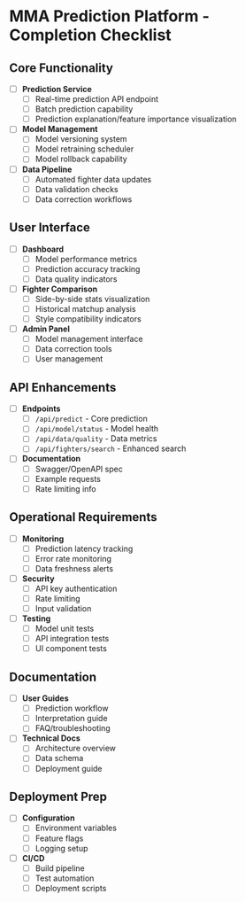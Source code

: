 # MMA Prediction Platform - Completion Checklist

## Core Functionality
- [ ] **Prediction Service**
  - [ ] Real-time prediction API endpoint
  - [ ] Batch prediction capability
  - [ ] Prediction explanation/feature importance visualization

- [ ] **Model Management**
  - [ ] Model versioning system
  - [ ] Model retraining scheduler
  - [ ] Model rollback capability

- [ ] **Data Pipeline**
  - [ ] Automated fighter data updates
  - [ ] Data validation checks
  - [ ] Data correction workflows

## User Interface
- [ ] **Dashboard**
  - [ ] Model performance metrics
  - [ ] Prediction accuracy tracking
  - [ ] Data quality indicators

- [ ] **Fighter Comparison**
  - [ ] Side-by-side stats visualization
  - [ ] Historical matchup analysis
  - [ ] Style compatibility indicators

- [ ] **Admin Panel**
  - [ ] Model management interface
  - [ ] Data correction tools
  - [ ] User management

## API Enhancements
- [ ] **Endpoints**
  - [ ] `/api/predict` - Core prediction
  - [ ] `/api/model/status` - Model health
  - [ ] `/api/data/quality` - Data metrics
  - [ ] `/api/fighters/search` - Enhanced search

- [ ] **Documentation**
  - [ ] Swagger/OpenAPI spec
  - [ ] Example requests
  - [ ] Rate limiting info

## Operational Requirements
- [ ] **Monitoring**
  - [ ] Prediction latency tracking
  - [ ] Error rate monitoring
  - [ ] Data freshness alerts

- [ ] **Security**
  - [ ] API key authentication
  - [ ] Rate limiting
  - [ ] Input validation

- [ ] **Testing**
  - [ ] Model unit tests
  - [ ] API integration tests
  - [ ] UI component tests

## Documentation
- [ ] **User Guides**
  - [ ] Prediction workflow
  - [ ] Interpretation guide
  - [ ] FAQ/troubleshooting

- [ ] **Technical Docs**
  - [ ] Architecture overview
  - [ ] Data schema
  - [ ] Deployment guide

## Deployment Prep
- [ ] **Configuration**
  - [ ] Environment variables
  - [ ] Feature flags
  - [ ] Logging setup

- [ ] **CI/CD**
  - [ ] Build pipeline
  - [ ] Test automation
  - [ ] Deployment scripts
